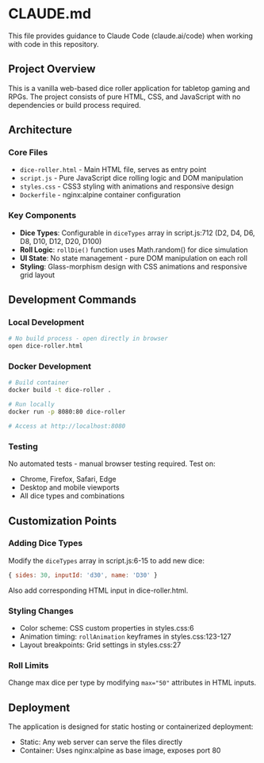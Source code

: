 # CLAUDE.md

This file provides guidance to Claude Code (claude.ai/code) when working with code in this repository.

## Project Overview

This is a vanilla web-based dice roller application for tabletop gaming and RPGs. The project consists of pure HTML, CSS, and JavaScript with no dependencies or build process required.

## Architecture

### Core Files
- `dice-roller.html` - Main HTML file, serves as entry point
- `script.js` - Pure JavaScript dice rolling logic and DOM manipulation
- `styles.css` - CSS3 styling with animations and responsive design
- `Dockerfile` - nginx:alpine container configuration

### Key Components
- **Dice Types**: Configurable in `diceTypes` array in script.js:712 (D2, D4, D6, D8, D10, D12, D20, D100)
- **Roll Logic**: `rollDie()` function uses Math.random() for dice simulation
- **UI State**: No state management - pure DOM manipulation on each roll
- **Styling**: Glass-morphism design with CSS animations and responsive grid layout

## Development Commands

### Local Development
```bash
# No build process - open directly in browser
open dice-roller.html
```

### Docker Development
```bash
# Build container
docker build -t dice-roller .

# Run locally
docker run -p 8080:80 dice-roller

# Access at http://localhost:8080
```

### Testing
No automated tests - manual browser testing required. Test on:
- Chrome, Firefox, Safari, Edge
- Desktop and mobile viewports
- All dice types and combinations

## Customization Points

### Adding Dice Types
Modify the `diceTypes` array in script.js:6-15 to add new dice:
```javascript
{ sides: 30, inputId: 'd30', name: 'D30' }
```
Also add corresponding HTML input in dice-roller.html.

### Styling Changes
- Color scheme: CSS custom properties in styles.css:6
- Animation timing: `rollAnimation` keyframes in styles.css:123-127
- Layout breakpoints: Grid settings in styles.css:27

### Roll Limits
Change max dice per type by modifying `max="50"` attributes in HTML inputs.

## Deployment

The application is designed for static hosting or containerized deployment:
- Static: Any web server can serve the files directly
- Container: Uses nginx:alpine as base image, exposes port 80